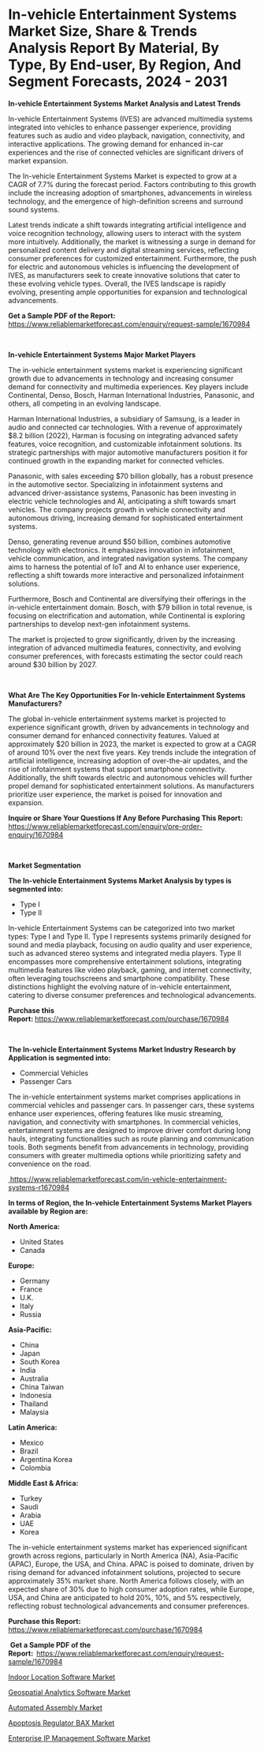 <p><h1>In-vehicle Entertainment Systems Market Size, Share & Trends Analysis Report By Material, By Type, By End-user, By Region, And Segment Forecasts, 2024 - 2031</h1></p><p><strong>In-vehicle Entertainment Systems Market Analysis and Latest Trends</strong></p>
<p><p>In-vehicle Entertainment Systems (IVES) are advanced multimedia systems integrated into vehicles to enhance passenger experience, providing features such as audio and video playback, navigation, connectivity, and interactive applications. The growing demand for enhanced in-car experiences and the rise of connected vehicles are significant drivers of market expansion. </p><p>The In-vehicle Entertainment Systems Market is expected to grow at a CAGR of 7.7% during the forecast period. Factors contributing to this growth include the increasing adoption of smartphones, advancements in wireless technology, and the emergence of high-definition screens and surround sound systems. </p><p>Latest trends indicate a shift towards integrating artificial intelligence and voice recognition technology, allowing users to interact with the system more intuitively. Additionally, the market is witnessing a surge in demand for personalized content delivery and digital streaming services, reflecting consumer preferences for customized entertainment. Furthermore, the push for electric and autonomous vehicles is influencing the development of IVES, as manufacturers seek to create innovative solutions that cater to these evolving vehicle types. Overall, the IVES landscape is rapidly evolving, presenting ample opportunities for expansion and technological advancements.</p></p>
<p><strong>Get a Sample PDF of the Report:&nbsp;</strong> <a href="https://www.reliablemarketforecast.com/enquiry/request-sample/1670984?utm_campaign=1929&utm_medium=2&utm_source=Github&utm_content=ia&utm_term=20122024&utm_id=in-vehicle-entertainment-systems">https://www.reliablemarketforecast.com/enquiry/request-sample/1670984</a></p>
<p>&nbsp;</p>
<p><strong>In-vehicle Entertainment Systems Major Market Players</strong></p>
<p><p>The in-vehicle entertainment systems market is experiencing significant growth due to advancements in technology and increasing consumer demand for connectivity and multimedia experiences. Key players include Continental, Denso, Bosch, Harman International Industries, Panasonic, and others, all competing in an evolving landscape.</p><p>Harman International Industries, a subsidiary of Samsung, is a leader in audio and connected car technologies. With a revenue of approximately $8.2 billion (2022), Harman is focusing on integrating advanced safety features, voice recognition, and customizable infotainment solutions. Its strategic partnerships with major automotive manufacturers position it for continued growth in the expanding market for connected vehicles.</p><p>Panasonic, with sales exceeding $70 billion globally, has a robust presence in the automotive sector. Specializing in infotainment systems and advanced driver-assistance systems, Panasonic has been investing in electric vehicle technologies and AI, anticipating a shift towards smart vehicles. The company projects growth in vehicle connectivity and autonomous driving, increasing demand for sophisticated entertainment systems.</p><p>Denso, generating revenue around $50 billion, combines automotive technology with electronics. It emphasizes innovation in infotainment, vehicle communication, and integrated navigation systems. The company aims to harness the potential of IoT and AI to enhance user experience, reflecting a shift towards more interactive and personalized infotainment solutions.</p><p>Furthermore, Bosch and Continental are diversifying their offerings in the in-vehicle entertainment domain. Bosch, with $79 billion in total revenue, is focusing on electrification and automation, while Continental is exploring partnerships to develop next-gen infotainment systems.</p><p>The market is projected to grow significantly, driven by the increasing integration of advanced multimedia features, connectivity, and evolving consumer preferences, with forecasts estimating the sector could reach around $30 billion by 2027.</p></p>
<p>&nbsp;</p>
<p><strong>What Are The Key Opportunities For In-vehicle Entertainment Systems Manufacturers?</strong></p>
<p><p>The global in-vehicle entertainment systems market is projected to experience significant growth, driven by advancements in technology and consumer demand for enhanced connectivity features. Valued at approximately $20 billion in 2023, the market is expected to grow at a CAGR of around 10% over the next five years. Key trends include the integration of artificial intelligence, increasing adoption of over-the-air updates, and the rise of infotainment systems that support smartphone connectivity. Additionally, the shift towards electric and autonomous vehicles will further propel demand for sophisticated entertainment solutions. As manufacturers prioritize user experience, the market is poised for innovation and expansion.</p></p>
<p><strong>Inquire or Share Your Questions If Any Before Purchasing This Report:</strong> <a href="https://www.reliablemarketforecast.com/enquiry/pre-order-enquiry/1670984?utm_campaign=1929&utm_medium=2&utm_source=Github&utm_content=ia&utm_term=20122024&utm_id=in-vehicle-entertainment-systems">https://www.reliablemarketforecast.com/enquiry/pre-order-enquiry/1670984</a></p>
<p>&nbsp;</p>
<p><strong>Market Segmentation</strong></p>
<p><strong>The In-vehicle Entertainment Systems Market Analysis by types is segmented into:</strong></p>
<p><ul><li>Type I</li><li>Type II</li></ul></p>
<p><p>In-vehicle Entertainment Systems can be categorized into two market types: Type I and Type II. Type I represents systems primarily designed for sound and media playback, focusing on audio quality and user experience, such as advanced stereo systems and integrated media players. Type II encompasses more comprehensive entertainment solutions, integrating multimedia features like video playback, gaming, and internet connectivity, often leveraging touchscreens and smartphone compatibility. These distinctions highlight the evolving nature of in-vehicle entertainment, catering to diverse consumer preferences and technological advancements.</p></p>
<p><strong>Purchase this Report:&nbsp;</strong><a href="https://www.reliablemarketforecast.com/purchase/1670984?utm_campaign=1929&utm_medium=2&utm_source=Github&utm_content=ia&utm_term=20122024&utm_id=in-vehicle-entertainment-systems">https://www.reliablemarketforecast.com/purchase/1670984</a></p>
<p>&nbsp;</p>
<p><strong>The In-vehicle Entertainment Systems Market Industry Research by Application is segmented into:</strong></p>
<p><ul><li>Commercial Vehicles</li><li>Passenger Cars</li></ul></p>
<p><p>The in-vehicle entertainment systems market comprises applications in commercial vehicles and passenger cars. In passenger cars, these systems enhance user experiences, offering features like music streaming, navigation, and connectivity with smartphones. In commercial vehicles, entertainment systems are designed to improve driver comfort during long hauls, integrating functionalities such as route planning and communication tools. Both segments benefit from advancements in technology, providing consumers with greater multimedia options while prioritizing safety and convenience on the road.</p></p>
<p><a href="https://www.reliablemarketforecast.com/in-vehicle-entertainment-systems-r1670984?utm_campaign=1929&utm_medium=2&utm_source=Github&utm_content=ia&utm_term=20122024&utm_id=in-vehicle-entertainment-systems">&nbsp;https://www.reliablemarketforecast.com/in-vehicle-entertainment-systems-r1670984</a></p>
<p><strong>In terms of Region, the In-vehicle Entertainment Systems Market Players available by Region are:</strong></p>
<p>
    <p> <strong> North America: </strong>
        <ul>
            <li>United States</li>
            <li>Canada</li>
        </ul>
        </p> 
    <p> <strong> Europe: </strong>
        <ul>
            <li>Germany</li>
            <li>France</li>
            <li>U.K.</li>
            <li>Italy</li>
            <li>Russia</li>
        </ul>
        </p> 
    <p> <strong> Asia-Pacific: </strong>
        <ul>
            <li>China</li>
            <li>Japan</li>
            <li>South Korea</li>
            <li>India</li>
            <li>Australia</li>
            <li>China Taiwan</li>
            <li>Indonesia</li>
            <li>Thailand</li>
            <li>Malaysia</li>
        </ul>
        </p> 
    <p> <strong> Latin America: </strong>
        <ul>
            <li>Mexico</li>
            <li>Brazil</li>
            <li>Argentina Korea</li>
            <li>Colombia</li>
        </ul>
        </p> 
    <p> <strong> Middle East & Africa: </strong>
        <ul>
            <li>Turkey</li>
            <li>Saudi</li>
            <li>Arabia</li>
            <li>UAE</li>
            <li>Korea</li>
        </ul>
    </p>
    </p>
<p><p>The in-vehicle entertainment systems market has experienced significant growth across regions, particularly in North America (NA), Asia-Pacific (APAC), Europe, the USA, and China. APAC is poised to dominate, driven by rising demand for advanced infotainment solutions, projected to secure approximately 35% market share. North America follows closely, with an expected share of 30% due to high consumer adoption rates, while Europe, USA, and China are anticipated to hold 20%, 10%, and 5% respectively, reflecting robust technological advancements and consumer preferences.</p></p>
<p><strong>Purchase this Report: </strong><a href="https://www.reliablemarketforecast.com/purchase/1670984?utm_campaign=1929&utm_medium=2&utm_source=Github&utm_content=ia&utm_term=20122024&utm_id=in-vehicle-entertainment-systems">https://www.reliablemarketforecast.com/purchase/1670984</a></p>
<p>&nbsp;<strong>Get a Sample PDF of the Report:&nbsp;&nbsp;</strong><a href="https://www.reliablemarketforecast.com/enquiry/request-sample/1670984?utm_campaign=1929&utm_medium=2&utm_source=Github&utm_content=ia&utm_term=20122024&utm_id=in-vehicle-entertainment-systems">https://www.reliablemarketforecast.com/enquiry/request-sample/1670984</a></p>
<p><strong></strong></p>
<p><p><a href="https://www.linkedin.com/pulse/deep-insights-indoor-location-software-market-size-growing-demand-m9kae?utm_campaign=1929&utm_medium=2&utm_source=Github&utm_content=ia&utm_term=20122024&utm_id=in-vehicle-entertainment-systems">Indoor Location Software Market</a></p><p><a href="https://www.linkedin.com/pulse/aligning-strategies-growth-geospatial-analytics-software-market-j5l0e?utm_campaign=1929&utm_medium=2&utm_source=Github&utm_content=ia&utm_term=20122024&utm_id=in-vehicle-entertainment-systems">Geospatial Analytics Software Market</a></p><p><a href="https://www.linkedin.com/pulse/automated-assembly-market-analysis-report-provides-trend-insights-rtfue?utm_campaign=1929&utm_medium=2&utm_source=Github&utm_content=ia&utm_term=20122024&utm_id=in-vehicle-entertainment-systems">Automated Assembly Market</a></p><p><a href="https://www.linkedin.com/pulse/global-regional-expansion-apoptosis-regulator-bax-market-lgbdc?utm_campaign=1929&utm_medium=2&utm_source=Github&utm_content=ia&utm_term=20122024&utm_id=in-vehicle-entertainment-systems">Apoptosis Regulator BAX Market</a></p><p><a href="https://www.linkedin.com/pulse/future-enterprise-ip-management-software-market-trend-analysis-069oe?utm_campaign=1929&utm_medium=2&utm_source=Github&utm_content=ia&utm_term=20122024&utm_id=in-vehicle-entertainment-systems">Enterprise IP Management Software Market</a></p></p>